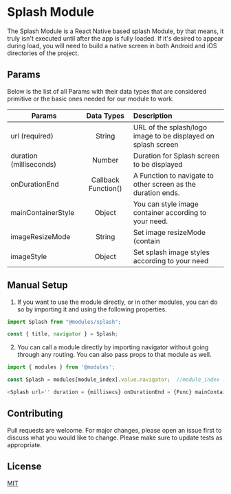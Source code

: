 # Splash Module
The Splash Module is a React Native based splash Module, by that means, it truly isn't executed until after the app
is fully loaded. If it's desired to appear during load, you will need to build a native screen in both Android and iOS directories of the project.

## Params

Below is the list of all Params with their data types that are considered primitive or the basic ones needed for our module to work.

| Params              | Data Types         | Description                                                       |
| -----------------------|:------------------:|:---------------------------------------------------------------|
| url (required)         | String             | URL of the splash/logo image to be displayed on splash screen  |
| duration (milliseconds)| Number             | Duration for Splash screen to be displayed                     |
| onDurationEnd          | Callback Function()| A Function to navigate to other screen as the duration ends.   |
| mainContainerStyle     | Object             | You can style image container according to your need.          |
| imageResizeMode        | String             | Set image resizeMode (contain|cover|stretch|repeat|center)     |
| imageStyle             | Object             | Set splash image styles according to your need                 |


## Manual Setup

1. If you want to use the module directly, or in other modules, you can do so by importing it and using the following properties.

```javascript
import Splash from "@modules/splash";

const { title, navigator } = Splash;

```

2. You can call a module directly by importing navigator without going through any routing. You can also pass props to that module as well.

```javascript
import { modules } from '@modules';

const Splash = modules[module_index].value.navigator;  //module_index : position of the module in modules folder

<Splash url='' duration = {millisecs} onDurationEnd = {Func} mainContainerStyle={Object} imageResizeMode='' imageStyle={Object}/>;

```

## Contributing

Pull requests are welcome. For major changes, please open an issue first to discuss what you would like to change.
Please make sure to update tests as appropriate.

## License

[MIT](https://choosealicense.com/licenses/mit/)
